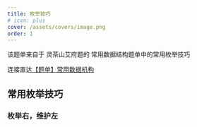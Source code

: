 ```yaml
---
title: 枚举技巧
# icon: plus
cover: /assets/covers/image.png
order: 1
---
```


该题单来自于 灵茶山艾府题的 常用数据结构题单中的常用枚举技巧

连接直达[【题单】常用数据机构](https://leetcode.cn/circle/discuss/mOr1u6/)

## 常用枚举技巧

### 枚举右，维护左

